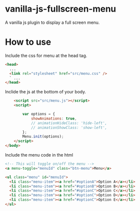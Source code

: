 # vanilla-js-fullscreen-menu

A vanilla js plugin to display a full screen menu.

# How to use

Include the css for menu at the head tag.

```html
<head>
  ...
  <link rel="stylesheet" href="src/menu.css" />
  ` ...
</head>
```

Inclide the js at the bottom of your body.

```html
    <script src="src/menu.js"></script>
    <script>

        var options = {
            showAnimations: true,
            // animationHideClass: 'hide-left',
            // animationShowClass: 'show-left',
        };
        Menu.init(options);
    </script>
</body>
```

Include the menu code in the html

```html
<!-- This will toggle on/off the menu -->
<a menu-toggle="menuId" class="btn-menu">Menu</a>

<ul class="menu" id="menuId">
  <li class="menu-item"><a href="#optionA">Option A</a></li>
  <li class="menu-item"><a href="#optionB">Option B</a></li>
  <li class="menu-item"><a href="#optionC">Option C</a></li>
  <li class="menu-item"><a href="#optionC">Option D</a></li>
  <li class="menu-item"><a href="#optionC">Option E</a></li>
</ul>
```

